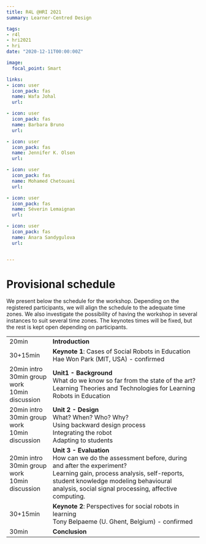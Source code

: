```yaml
---
title: R4L @HRI 2021
summary: Learner-Centred Design

tags:
- r4l
- hri2021
- hri
date: "2020-12-11T00:00:00Z"

image:
  focal_point: Smart

links:
- icon: user
  icon_pack: fas
  name: Wafa Johal
  url:

- icon: user
  icon_pack: fas
  name: Barbara Bruno
  url:

- icon: user
  icon_pack: fas
  name: Jennifer K. Olsen
  url: 

- icon: user
  icon_pack: fas
  name: Mohamed Chetouani
  url: 

- icon: user
  icon_pack: fas
  name: Séverin Lemaignan
  url: 

- icon: user
  icon_pack: fas
  name: Anara Sandygulova
  url: 


---
```


# Provisional schedule  
We present below the schedule for the workshop. Depending on the registered participants, we will align the schedule to the adequate time zones. We also investigate the possibility of having the workshop in several instances to suit several time zones. The keynotes times will be fixed, but the rest is kept open depending on participants.

|  |  |
|-------------| -------------| 
| 20min       | **Introduction** |
| 30+15min    | **Keynote 1**: Cases of Social Robots in Education <br> Hae Won Park (MIT, USA) - confirmed |
| 20min intro <br> 30min group work <br> 10min discussion |**Unit1 - Background** <br> What do we know so far from the state of the art? <br> Learning Theories and Technologies for Learning <br> Robots in Education|
| 20min intro <br> 30min group work <br> 10min discussion| **Unit 2 - Design** <br> What? When? Who? Why? <br> Using backward design process  <br> Integrating the robot  <br> Adapting to students| 
| 20min intro  <br> 30min group work <br> 10min discussion | **Unit 3 - Evaluation** <br> How can we do the assessment before, during and after the experiment? <br> Learning gain, process analysis, self-reports, student knowledge modeling behavioural analysis, social signal processing, affective computing.|
| 30+15min | **Keynote 2**: Perspectives for social robots in learning <br> Tony Belpaeme (U. Ghent, Belgium) - confirmed |
| 30min | **Conclusion**|

